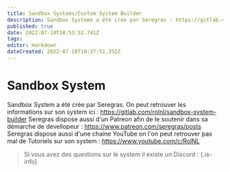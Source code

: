 ```yaml
---
title: Sandbox Systems/Custom System Builder
description: Sandbox Systems a été crée par Seregras : https://gitlab.com/rolnl/sandbox-system-builder et le Custom System Builder par LinkedFluuuush
published: true
date: 2022-07-10T10:53:52.741Z
tags: 
editor: markdown
dateCreated: 2022-07-10T10:37:51.352Z
---
```


# Sandbox System
Sandbox System a été crée par Seregras.
On peut retrouver les informations sur son system ici : https://gitlab.com/rolnl/sandbox-system-builder
Seregras dispose aussi d'un Patreon afin de le soutenir dans sa démarche de devellopeur : https://www.patreon.com/seregras/posts
Seregras dispose aussi d'une chaine YouTube on l'on peut retrouver pas mal de Tutoriels sur son system : https://www.youtube.com/c/RolNL
> Si vous avez des questions sur le system il existe un Discord : 
{.is-info}
